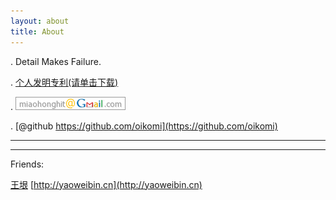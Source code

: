 ```yaml
---
layout: about
title: About
---
```


. Detail Makes Failure.

. [个人发明专利(请单击下载)](/doc/patent.pdf)

. ![miaohong at gmail dot com](/image/mail.png)

. [@github https://github.com/oikomi](https://github.com/oikomi)



***



***

Friends:

[王垠](http://www.yinwang.org/)
[http://yaoweibin.cn](http://yaoweibin.cn)




